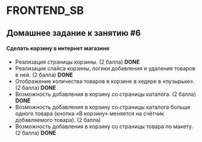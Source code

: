 # FRONTEND_SB

## Домашнее задание к занятию #6

#### Сделать корзину в интернет магазине
  
- Реализация страницы корзины. (2 балла)   **DONE**
- Реализация слайса корзины, логики добавления и удаления товаров в ней. (2
   балла)  **DONE**
- Отображение количества товаров в корзине в хедере в «пузырьке». (2 балла)  **DONE**
- Возможность добавления в корзину со страницы каталога. (2 балла)  **DONE**
- Возможность добавления в корзину со страницы каталога больше одного
   товара (кнопка «В корзину» меняется на счётчик добавляемого товара). (2
   балла)
- Возможность добавления в корзину со страницы товара по макету. (2 балла)  **DONE**